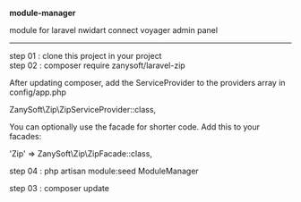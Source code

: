 <b>module-manager</b>


module for laravel nwidart connect voyager admin panel 
<hr/>

step 01 : clone this project in your project <br/>
step 02 : composer require zanysoft/laravel-zip <br/>


After updating composer, add the ServiceProvider to the providers array in config/app.php<br/>

ZanySoft\Zip\ZipServiceProvider::class, <br/>

You can optionally use the facade for shorter code. Add this to your facades: <br/>

'Zip' => ZanySoft\Zip\ZipFacade::class,<br/>

step 04 : php artisan module:seed ModuleManager  <br/>

step 03 : composer update 



